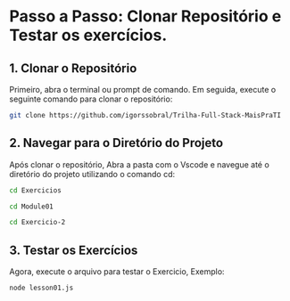 # Passo a Passo: Clonar Repositório e Testar os exercícios.

## 1. Clonar o Repositório

Primeiro, abra o terminal ou prompt de comando. Em seguida, execute o seguinte comando para clonar o repositório:

```bash
git clone https://github.com/igorssobral/Trilha-Full-Stack-MaisPraTI
````

## 2. Navegar para o Diretório do Projeto
Após clonar o repositório, Abra a pasta com o Vscode e navegue até o diretório do projeto utilizando o comando cd:

```bash
cd Exercicios

cd Module01

cd Exercicio-2
```


## 3. Testar os Exercícios

Agora, execute o arquivo para testar o Exercicio, Exemplo:

```bash
node lesson01.js
```
